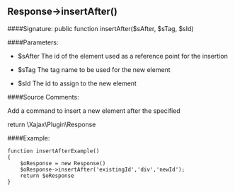 ## Response->insertAfter()

####Signature: public function insertAfter($sAfter, $sTag, $sId)

####Parameters:

* $sAfter The id of the element used as a reference point for the insertion

* $sTag The tag name to be used for the new element


* $sId The id to assign to the new element

####Source Comments:

Add a command to insert a new element after the specified

return \Xajax\Plugin\Response

####Example:
```
function insertAfterExample()
{
    $oResponse = new Response()
    $oResponse->insertAfter('existingId','div','newId');
    return $oResponse
}
```
